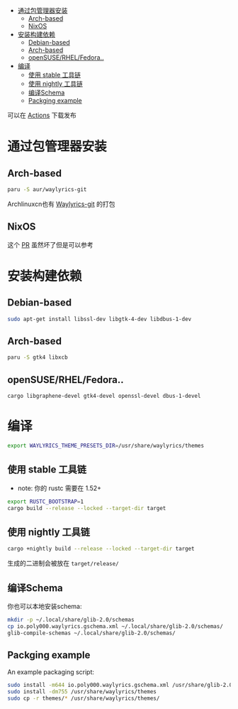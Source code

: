 
- [通过包管理器安装](#通过包管理器安装)
  - [Arch-based](#arch-based)
  - [NixOS](#nixos)
- [安装构建依赖](#安装构建依赖)
  - [Debian-based](#debian-based)
  - [Arch-based](#arch-based-1)
  - [openSUSE/RHEL/Fedora..](#opensuserhelfedora)
- [编译](#编译)
  - [使用 stable 工具链](#使用-stable-工具链)
  - [使用 nightly 工具链](#使用-nightly-工具链)
  - [编译Schema](#编译schema)
  - [Packging example](#packging-example)

可以在 [Actions](https://github.com/waylyrics/waylyrics/actions/workflows/smoketest.yml) 下载发布

# 通过包管理器安装

## Arch-based

```bash
paru -S aur/waylyrics-git
```

Archlinuxcn也有 [Waylyrics-git](https://github.com/archlinuxcn/repo/tree/master/archlinuxcn/waylyrics-git) 的打包

## NixOS

这个 [PR](https://github.com/NixOS/nixpkgs/pull/231984) 虽然坏了但是可以参考

# 安装构建依赖

## Debian-based

```bash
sudo apt-get install libssl-dev libgtk-4-dev libdbus-1-dev
```

## Arch-based

```bash
paru -S gtk4 libxcb
```

## openSUSE/RHEL/Fedora..

```
cargo libgraphene-devel gtk4-devel openssl-devel dbus-1-devel
```

# 编译

```bash
export WAYLYRICS_THEME_PRESETS_DIR=/usr/share/waylyrics/themes
```

## 使用 stable 工具链

* note: 你的 rustc 需要在 1.52+

```bash
export RUSTC_BOOTSTRAP=1
cargo build --release --locked --target-dir target
```

## 使用 nightly 工具链

```bash
cargo +nightly build --release --locked --target-dir target
```

生成的二进制会被放在 `target/release/`

## 编译Schema

你也可以本地安装schema:

```bash
mkdir -p ~/.local/share/glib-2.0/schemas
cp io.poly000.waylyrics.gschema.xml ~/.local/share/glib-2.0/schemas/
glib-compile-schemas ~/.local/share/glib-2.0/schemas/
```

## Packging example

An example packaging script:

```bash
sudo install -m644 io.poly000.waylyrics.gschema.xml /usr/share/glib-2.0/schemas/
sudo install -dm755 /usr/share/waylyrics/themes
sudo cp -r themes/* /usr/share/waylyrics/themes/
```